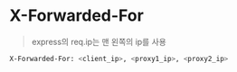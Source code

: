 # X-Forwarded-For

> express의 req.ip는 맨 왼쪽의 ip를 사용

```sh
X-Forwarded-For: <client_ip>, <proxy1_ip>, <proxy2_ip>
```
